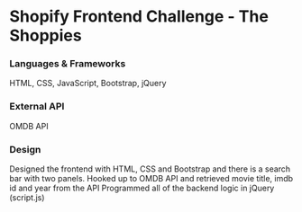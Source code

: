 # Shopify Frontend Challenge - The Shoppies

### Languages & Frameworks
HTML, CSS, JavaScript, Bootstrap, jQuery 

### External API
OMDB API

### Design
Designed the frontend with HTML, CSS and Bootstrap and there is a search bar with two panels.
Hooked up to OMDB API and retrieved movie title, imdb id and year from the API
Programmed all of the backend logic in jQuery (script.js)
